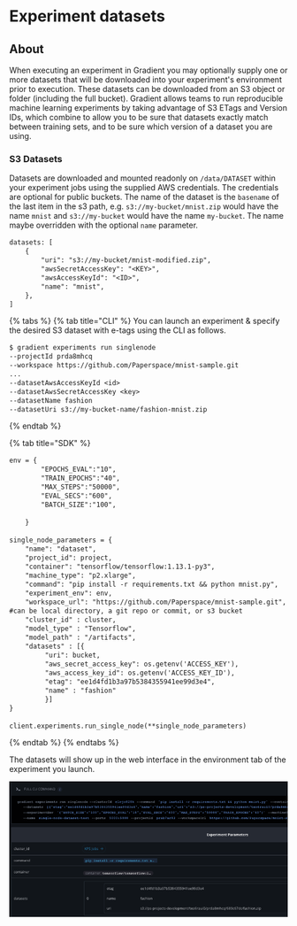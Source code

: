 # Experiment datasets

## About

When executing an experiment in Gradient you may optionally supply one or more datasets that will be downloaded into your experiment's environment prior to execution. These datasets can be downloaded from an S3 object or folder \(including the full bucket\). Gradient allows teams to run reproducible machine learning experiments by taking advantage of S3 ETags and Version IDs, which combine to allow you to be sure that datasets exactly match between training sets, and to be sure which version of a dataset you are using.

### S3 Datasets

Datasets are downloaded and mounted readonly on `/data/DATASET` within your experiment jobs using the supplied AWS credentials. The credentials are optional for public buckets. The name of the dataset is the `basename` of the last item in the s3 path, e.g. `s3://my-bucket/mnist.zip` would have the name `mnist` and `s3://my-bucket` would have the name `my-bucket`. The name maybe overridden with the optional `name` parameter.

```text
datasets: [
    {
        "uri": "s3://my-bucket/mnist-modified.zip",
        "awsSecretAccessKey": "<KEY>",
        "awsAccessKeyId": "<ID>",
        "name": "mnist",
    },
]
```

{% tabs %}
{% tab title="CLI" %}
You can launch an experiment & specify the desired S3 dataset with e-tags using the CLI as follows.

```text
$ gradient experiments run singlenode 
--projectId prda8mhcq 
--workspace https://github.com/Paperspace/mnist-sample.git
... 
--datasetAwsAccessKeyId <id> 
--datasetAwsSecretAccessKey <key>
--datasetName fashion
--datasetUri s3://my-bucket-name/fashion-mnist.zip 

```
{% endtab %}

{% tab title="SDK" %}
```
env = {
        "EPOCHS_EVAL":"10",
        "TRAIN_EPOCHS":"40",
        "MAX_STEPS":"50000",
        "EVAL_SECS":"600",
        "BATCH_SIZE":"100",
        
    }

single_node_parameters = { 
    "name": "dataset",
    "project_id": project,
    "container": "tensorflow/tensorflow:1.13.1-py3",
    "machine_type": "p2.xlarge",
    "command": "pip install -r requirements.txt && python mnist.py",
    "experiment_env": env,
    "workspace_url": "https://github.com/Paperspace/mnist-sample.git", #can be local directory, a git repo or commit, or s3 bucket
    "cluster_id" : cluster,
    "model_type" : "Tensorflow",
    "model_path" : "/artifacts",
    "datasets" : [{
         "uri": bucket,
         "aws_secret_access_key": os.getenv('ACCESS_KEY'),
         "aws_access_key_id": os.getenv('ACCESS_KEY_ID'),
         "etag": "ee1d4fd1b3a97b5384355941ee99d3e4",
         "name" : "fashion"
         }]
}

client.experiments.run_single_node(**single_node_parameters)
```
{% endtab %}
{% endtabs %}

The datasets will show up in the web interface in the environment tab of the experiment you launch.

![](../../.gitbook/assets/screen-shot-2020-01-15-at-11.37.06-pm.png)

